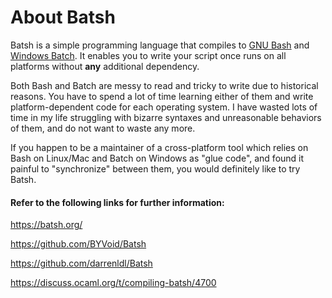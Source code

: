# About Batsh

Batsh is a simple programming language that compiles to [GNU Bash](https://www.gnu.org/software/bash/) and [Windows Batch](http://www.microsoft.com/resources/documentation/windows/xp/all/proddocs/en-us/batch.mspx).
It enables you to write your script once runs on all platforms without **any** additional dependency.

Both Bash and Batch are messy to read and tricky to write due to historical reasons.
You have to spend a lot of time learning either of them and write platform-dependent code for each operating system.
I have wasted lots of time in my life struggling with bizarre syntaxes and unreasonable behaviors of them, and do not want to waste any more.

If you happen to be a maintainer of a cross-platform tool which relies on Bash on Linux/Mac and Batch on Windows as "glue code", and found it painful to "synchronize" between them, you would definitely like to try Batsh.


#### Refer to the following links for further information:

https://batsh.org/

https://github.com/BYVoid/Batsh

https://github.com/darrenldl/Batsh

https://discuss.ocaml.org/t/compiling-batsh/4700